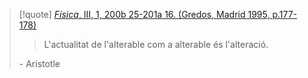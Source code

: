 
> [!quote] [_Física_, III, 1, 200b 25-201a 16. (Gredos, Madrid 1995, p.177-178)](https://www.wikisofia.cat/wiki/Recurs:Arist%C3%B2til:_la_definici%C3%B3_del_moviment)
>> L'actualitat de l'alterable com a alterable és l'alteració.
>
> \- Aristotle